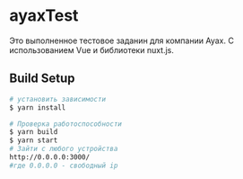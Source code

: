 # ayaxTest
Это выполненное тестовое заданин для компании Ayax.
C использованием Vue и библиотеки nuxt.js.
## Build Setup

```bash
# установить зависимости
$ yarn install

# Проверка работоспособности
$ yarn build
$ yarn start
# Зайти с любого устройства
http://0.0.0.0:3000/
#где 0.0.0.0 - свободный ip
```